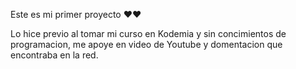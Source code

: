 Este es mi primer proyecto ❤❤

Lo hice previo al tomar mi curso en Kodemia y sin concimientos de programacion, me apoye en video de Youtube y domentacion que encontraba en la red.

